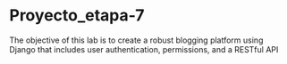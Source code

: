 # Proyecto_etapa-7
The objective of this lab is to create a robust blogging platform using Django that includes user authentication, permissions, and a RESTful API
